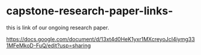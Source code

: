 # capstone-research-paper-links-


this is link of our ongoing research paper.

https://docs.google.com/document/d/13xt4d0HeK1yxr1MXcreyoJcI4iymg331MFeMkoD-FuQ/edit?usp=sharing
